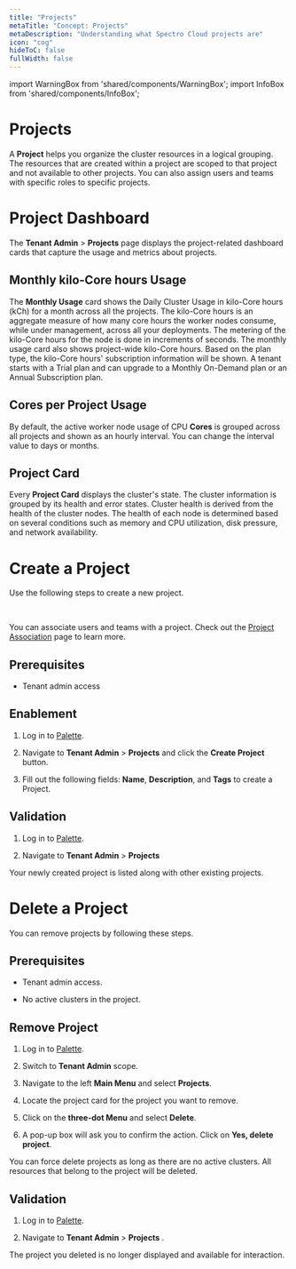 ```yaml
---
title: "Projects"
metaTitle: "Concept: Projects"
metaDescription: "Understanding what Spectro Cloud projects are"
icon: "cog"
hideToC: false
fullWidth: false
---
```


import WarningBox from 'shared/components/WarningBox';
import InfoBox from 'shared/components/InfoBox';

# Projects

A **Project** helps you organize the cluster resources in a logical grouping. The resources that are created within a project are scoped to that project and not available to other projects. You can also assign users and teams with specific roles to specific projects.

# Project Dashboard

The **Tenant Admin** > **Projects** page displays the project-related dashboard cards that capture the usage and metrics about projects.

## Monthly kilo-Core hours Usage

The **Monthly Usage** card shows the Daily Cluster Usage in kilo-Core hours (kCh) for a month across all the projects.  The kilo-Core hours is an aggregate measure of how many core hours the worker nodes consume, while under management, across all your deployments. The metering of the kilo-Core hours for the node is done in increments of seconds. The monthly usage card also shows project-wide kilo-Core hours. Based on the plan type, the kilo-Core hours' subscription information will be shown. A tenant starts with a Trial plan and can upgrade to a Monthly On-Demand plan or an Annual Subscription plan.

## Cores per Project Usage

By default, the active worker node usage of CPU **Cores** is grouped across all projects and shown as an hourly interval. You can change the interval value to days or months.

## Project Card

Every **Project Card** displays the cluster's state. The cluster information is grouped by its health and error states. Cluster health is derived from the health of the cluster nodes. The health of each node is determined based on several conditions such as memory and CPU utilization, disk pressure, and network availability.


# Create a Project

Use the following steps to create a new project.

<br />

<InfoBox>

You can associate users and teams with a project. Check out the [Project Association](/user-management/project-association) page to learn more.

</InfoBox>

## Prerequisites

* Tenant admin access

## Enablement

1. Log in to [Palette](https://console.spectrocloud.com).


1. Navigate to **Tenant Admin** > **Projects** and click the **Create Project** button.


1. Fill out the following fields: **Name**, **Description**, and **Tags** to create a Project.

## Validation

1. Log in to [Palette](https://console.spectrocloud.com).

1. Navigate to **Tenant Admin** > **Projects** 

Your newly created project is listed along with other existing projects.


# Delete a Project


You can remove projects by following these steps.

## Prerequisites

* Tenant admin access.

* No active clusters in the project. 

## Remove Project

1. Log in to [Palette](https://console.spectrocloud.com).

2. Switch to **Tenant Admin** scope.

3. Navigate to the left **Main Menu** and select **Projects**.

4. Locate the project card for the project you want to remove.

5. Click on the **three-dot Menu** and select **Delete**.

6. A pop-up box will ask you to confirm the action. Click on **Yes, delete project**.


<WarningBox>

You can force delete projects as long as there are no active clusters. All resources that belong to the project will be deleted.

</WarningBox>


## Validation

1. Log in to [Palette](https://console.spectrocloud.com).

1. Navigate to **Tenant Admin** > **Projects** .

The project you deleted is no longer displayed and available for interaction.